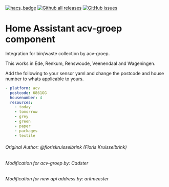 [![hacs_badge](https://img.shields.io/badge/HACS-Default-orange.svg)](https://github.com/custom-components/hacs)
[![Github all releases](https://img.shields.io/github/downloads/Naereen/StrapDown.js/total.svg)](https://GitHub.com/Cadsters/acv-hass-component/releases/)
[![GitHub issues](https://img.shields.io/github/issues/Naereen/StrapDown.js.svg)](https://GitHub.com/Cadsters/acv-hass-component/issues/)
# Home Assistant acv-groep component
Integration for bin/waste collection  by acv-groep.

This works in Ede, Renkum, Renswoude, Veenendaal and Wageningen.

Add the following to your sensor yaml and change the postcode and house number to whats applicable to yours.
 ```yaml
 - platform: acv
   postcode: 6861GG
   housenumber: 4
   resources:
     - today
     - tomorrow
     - grey
     - green
     - paper
     - packages
     - textile
 ```
###### Original Author: @floriskruisselbrink (Floris Kruisselbrink)
###### Modification for acv-groep by: Cadster
###### Modification for new api address by: aritmeester
